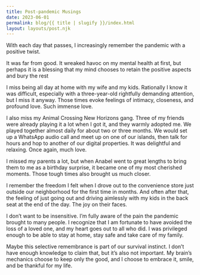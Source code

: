 ```yaml
---
title: Post-pandemic Musings
date: 2023-06-01
permalink: blog/{{ title | slugify }}/index.html
layout: layouts/post.njk
---
```


With each day that passes, I increasingly remember the pandemic with a positive twist.

It was far from good. It wreaked havoc on my mental health at first, but perhaps it is a blessing that my mind chooses to retain the positive aspects and bury the rest

I miss being all day at home with my wife and my kids. Rationally I know it was difficult, especially with a three-year-old rightfully demanding attention, but I miss it anyway. Those times evoke feelings of intimacy, closeness, and profound love. Such immense love.

<!-- more -->

I also miss my Animal Crossing New Horizons gang. Three of my friends were already playing it a lot when I got it, and they warmly adopted me. We played together almost daily for about two or three months. We would set up a WhatsApp audio call and meet up on one of our islands, then talk for hours and hop to another of our digital properties. It was delightful and relaxing. Once again, much love.

I missed my parents a lot, but when Anabel went to great lengths to bring them to me as a birthday surprise, it became one of my most cherished moments. Those tough times also brought us much closer.

I remember the freedom I felt when I drove out to the convenience store just outside our neighborhood for the first time in months. And often after that, the feeling of just going out and driving aimlessly with my kids in the back seat at the end of the day. The joy on their faces.

I don’t want to be insensitive. I’m fully aware of the pain the pandemic brought to many people. I recognize that I am fortunate to have avoided the loss of a loved one, and my heart goes out to all who did. I was privileged enough to be able to stay at home, stay safe and take care of my family.

Maybe this selective remembrance is part of our survival instinct. I don’t have enough knowledge to claim that, but it’s also not important. My brain’s mechanics choose to keep only the good, and I choose to embrace it, smile, and be thankful for my life.